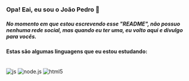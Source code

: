 ### Opa! Eai, eu sou o João Pedro 👾
##### No momento em que estou escrevendo esse "README", não possuo nenhuma rede social, mas quando eu ter uma, eu volto aqui e divulgo para vocês.
#### Estas são algumas linguagens que eu estou estudando:

<div style="display: inline_block"></br>
  <img align="center" alt="js" src="https://img.shields.io/badge/JavaScript-F7DF1E?style=for-the-badge&logo=javascript&logoColor=black" />
  <img align="center" alt="node.js" src="https://img.shields.io/badge/Node.js-43853D?style=for-the-badge&logo=node.js&logoColor=white" />
  <img align="center" alt="html5" src="https://img.shields.io/badge/HTML5-E34F26?style=for-the-badge&logo=html5&logoColor=white" />
</div>
 
